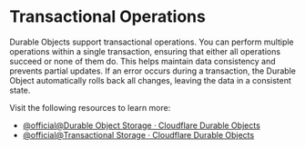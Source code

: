 # Transactional Operations

Durable Objects support transactional operations. You can perform multiple operations within a single transaction, ensuring that either all operations succeed or none of them do. This helps maintain data consistency and prevents partial updates. If an error occurs during a transaction, the Durable Object automatically rolls back all changes, leaving the data in a consistent state.

Visit the following resources to learn more:

- [@official@Durable Object Storage · Cloudflare Durable Objects](https://developers.cloudflare.com/durable-objects/api/storage-api/)
- [@official@Transactional Storage · Cloudflare Durable Objects](https://developers.cloudflare.com:2096/durable-objects/api/transactional-storage-api/)
